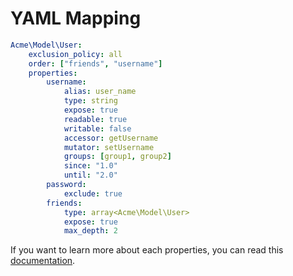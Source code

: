 # YAML Mapping

``` yaml
Acme\Model\User:
    exclusion_policy: all
    order: ["friends", "username"]
    properties:
        username:
            alias: user_name
            type: string
            expose: true
            readable: true
            writable: false
            accessor: getUsername
            mutator: setUsername
            groups: [group1, group2]
            since: "1.0"
            until: "2.0"
        password:
            exclude: true
        friends:
            type: array<Acme\Model\User>
            expose: true
            max_depth: 2
```

If you want to learn more about each properties, you can read this [documentation](/doc/mapping/mapping.md).
